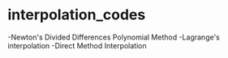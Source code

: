 # interpolation_codes

-Newton's Divided Differences Polynomial Method 
-Lagrange's interpolation 
-Direct Method Interpolation
